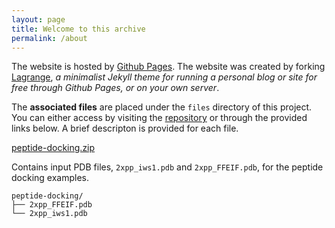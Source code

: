 ```yaml
---
layout: page
title: Welcome to this archive
permalink: /about
---
```


The website is hosted by [Github Pages](https://pages.github.com/). The website was created by forking [Lagrange](https://github.com/LeNPaul/Lagrange), *a minimalist Jekyll theme for running a personal blog or site for free through Github Pages, or on your own server*. 

The **associated files** are placed under the `files` directory of this project. You can either access by visiting the [repository](https://github.com/rwxayheee/rwxayheee.github.io) or through the provided links below. A brief descripton is provided for each file. 

<a href="{{ site.url }}/files/peptide-docking.zip" download>peptide-docking.zip</a>

Contains input PDB files, `2xpp_iws1.pdb` and `2xpp_FFEIF.pdb`, for the peptide docking examples. 

```
peptide-docking/
├── 2xpp_FFEIF.pdb
└── 2xpp_iws1.pdb
```